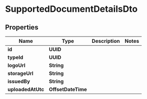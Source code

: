 

# SupportedDocumentDetailsDto


## Properties

Name | Type | Description | Notes
------------ | ------------- | ------------- | -------------
**id** | **UUID** |  | 
**typeId** | **UUID** |  | 
**logoUrl** | **String** |  | 
**storageUrl** | **String** |  | 
**issuedBy** | **String** |  | 
**uploadedAtUtc** | **OffsetDateTime** |  | 



